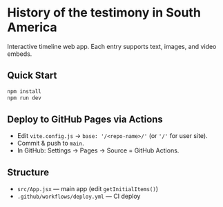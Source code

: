 # History of the testimony in South America

Interactive timeline web app. Each entry supports text, images, and video embeds.

## Quick Start
```bash
npm install
npm run dev
```

## Deploy to GitHub Pages via Actions
- Edit `vite.config.js` → `base: '/<repo-name>/'` (or `'/'` for user site).
- Commit & push to `main`.
- In GitHub: Settings → Pages → Source = GitHub Actions.

## Structure
- `src/App.jsx` — main app (edit `getInitialItems()`)
- `.github/workflows/deploy.yml` — CI deploy
